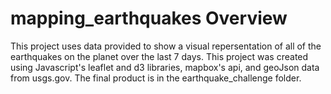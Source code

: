 # mapping_earthquakes Overview
This project uses data provided to show a visual repersentation of all of the earthquakes on the planet over the last 7 days. This project was created using Javascript's leaflet and d3 libraries, mapbox's api, and geoJson data from usgs.gov. The final product is in the earthquake_challenge folder.
